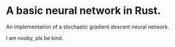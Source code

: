 A basic neural network in Rust.
=======

An implementation of a stochastic gradient descent neural network.

I am nooby, pls be kind.
